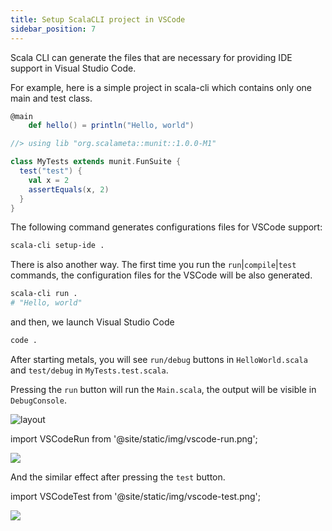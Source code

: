 ```yaml
---
title: Setup ScalaCLI project in VSCode 
sidebar_position: 7
---
```


Scala CLI can generate the files that are necessary for providing IDE support in Visual Studio Code.

For example, here is a simple project in scala-cli which contains only one main and test class. 

```scala title=HelloWorld.scala
@main 
    def hello() = println("Hello, world")
```

```scala title=MyTests.test.scala
//> using lib "org.scalameta::munit::1.0.0-M1"

class MyTests extends munit.FunSuite {
  test("test") {
    val x = 2
    assertEquals(x, 2)
  }
}
```

The following command generates configurations files for VSCode support:

```bash
scala-cli setup-ide .
```

There is also another way. The first time you run the `run`|`compile`|`test` commands, the configuration files for the VSCode will be also generated.

```bash
scala-cli run .
# "Hello, world"
```

and then, we launch Visual Studio Code 

```bash ignore
code .
```

After starting metals, you will see `run/debug` buttons in `HelloWorld.scala` and `test/debug` in `MyTests.test.scala`.

Pressing the `run` button will run the `Main.scala`, the output will be visible in `DebugConsole`.

![layout](https://user-images.githubusercontent.com/24899792/151714983-83498ee2-ec56-4185-a323-3a1c130529b2.png)


import VSCodeRun from '@site/static/img/vscode-run.png';

<img src={VSCodeRun} />

And the similar effect after pressing the `test` button.

import VSCodeTest from '@site/static/img/vscode-test.png';

<img src={VSCodeTest} />
